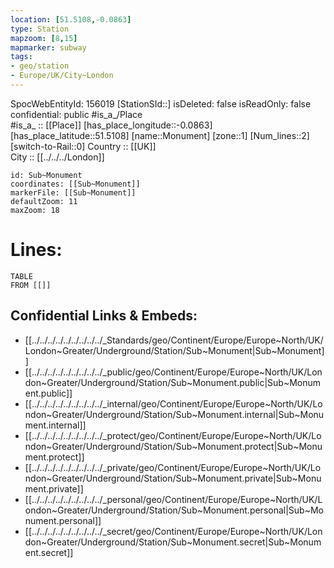 ```yaml
---
location: [51.5108,-0.0863] 
type: Station 
mapzoom: [8,15] 
mapmarker: subway 
tags:
- geo/station
- Europe/UK/City~London
---
```

SpocWebEntityId: 156019
[StationSId::] 
isDeleted: false
isReadOnly: false
confidential: public
#is_a_/Place  
#is_a_ :: [[Place]] 
[has_place_longitude::-0.0863] 
[has_place_latitude::51.5108] 
[name::Monument] 
[zone::1] 
[Num_lines::2] 
[switch-to-Rail::0] 
Country :: [[UK]]  
City :: [[../../../London]]  


```leaflet
id: Sub~Monument
coordinates: [[Sub~Monument]] 
markerFile: [[Sub~Monument]] 
defaultZoom: 11 
maxZoom: 18
```


# Lines: 
```dataview
TABLE 
FROM [[]] 
```

## Confidential Links & Embeds: 
- [[../../../../../../../../../_Standards/geo/Continent/Europe/Europe~North/UK/London~Greater/Underground/Station/Sub~Monument|Sub~Monument]] 
- [[../../../../../../../../../_public/geo/Continent/Europe/Europe~North/UK/London~Greater/Underground/Station/Sub~Monument.public|Sub~Monument.public]] 
- [[../../../../../../../../../_internal/geo/Continent/Europe/Europe~North/UK/London~Greater/Underground/Station/Sub~Monument.internal|Sub~Monument.internal]] 
- [[../../../../../../../../../_protect/geo/Continent/Europe/Europe~North/UK/London~Greater/Underground/Station/Sub~Monument.protect|Sub~Monument.protect]] 
- [[../../../../../../../../../_private/geo/Continent/Europe/Europe~North/UK/London~Greater/Underground/Station/Sub~Monument.private|Sub~Monument.private]] 
- [[../../../../../../../../../_personal/geo/Continent/Europe/Europe~North/UK/London~Greater/Underground/Station/Sub~Monument.personal|Sub~Monument.personal]] 
- [[../../../../../../../../../_secret/geo/Continent/Europe/Europe~North/UK/London~Greater/Underground/Station/Sub~Monument.secret|Sub~Monument.secret]] 
